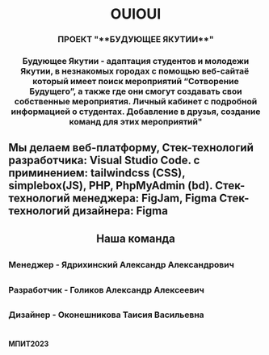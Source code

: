 <h1 align="center">OUIOUI</h1>
<h3 align="center">ПРОЕКТ "**БУДУЮЩЕЕ ЯКУТИИ**"</h3>
<h3 align="center">Будующее Якутии - адаптация студентов и молодежи Якутии, в незнакомых городах с помощью веб-сайтаё который имеет поиск мероприятий “Сотворение Будущего”, а также где они смогут создавать свои собственные мероприятия. Личный кабинет с подробной информацией о студентах. Добавление в друзья, создание команд для этих мероприятий"</h3>
<h2>Мы делаем веб-платформу, 
Стек-технологий разработчика: Visual Studio Code.
с приминением: tailwindcss (CSS), simplebox(JS), PHP, PhpMyAdmin (bd).
Стек-технологий менеджера: FigJam, Figma
Стек-технологий дизайнера: Figma</2h>
<h2 align="center">Наша команда</h2>
<h2></h2>
<h3>Менеджер - Ядрихинский Александр Александрович</h3>
<h2></h2>
<h3>Разработчик - Голиков Александр Алексеевич</h3>
<h2></h2>
<h3>Дизайнер - Оконешникова Таисия Васильевна</h3>
<h1></h1>
<h4>МПИТ2023</h4>
